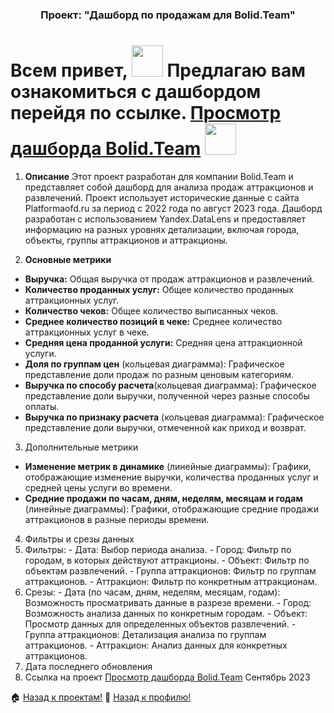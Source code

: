 <h3 align="center">Проект:  "Дашборд по продажам для Bolid.Team" </h3>
<h1>
 Всем привет,  <img src="https://media.giphy.com/media/MPxg9U887PS0B8XT4J/giphy.gif" width="50px"/> Предлагаю вам ознакомиться с дашбордом перейдя по ссылке.
   <a href="https://datalens.yandex/vydib8d1hkrgk"> Просмотр дашборда Bolid.Team</a>
  <img src="https://media.giphy.com/media/VHI6svvhu5xuqzyAoM/giphy.gif" width="50px"/>
</h1>
 
1. **Описание**
Этот проект разработан для компании Bolid.Team и представляет собой дашборд для анализа продаж аттракционов и развлечений. Проект использует исторические данные с сайта Platformaofd.ru за период с 2022 года по август 2023 года. Дашборд разработан с использованием Yandex.DataLens и предоставляет информацию на разных уровнях детализации, включая города, объекты, группы аттракционов и аттракционы.

2. **Основные метрики**
  - **Выручка:** Общая выручка от продаж аттракционов и развлечений.
  - **Количество проданных услуг:** Общее количество проданных аттракционных услуг.
  - **Количество чеков:** Общее количество выписанных чеков.
  - **Среднее количество позиций в чеке:** Среднее количество аттракционных услуг в чеке.
  - **Средняя цена проданной услуги:** Средняя цена аттракционной услуги.
  - **Доля по группам цен** (кольцевая диаграмма): Графическое представление доли продаж по разным ценовым категориям.
  - **Выручка по способу расчета**(кольцевая диаграмма): Графическое представление доли выручки, полученной через разные способы оплаты.
  - **Выручка по признаку расчета** (кольцевая диаграмма): Графическое представление доли выручки, отмеченной как приход и возврат.
3. Дополнительные метрики
  - **Изменение метрик в динамике** (линейные диаграммы): Графики, отображающие изменение выручки, количества проданных услуг и средней цены услуги во времени.
  - **Средние продажи по часам, дням, неделям, месяцам и годам** (линейные диаграммы): Графики, отображающие средние продажи аттракционов в разные периоды времени.
4. Фильтры и срезы данных
  1. Фильтры:
    - Дата: Выбор периода анализа.
    - Город: Фильтр по городам, в которых действуют аттракционы.
    - Объект: Фильтр по объектам развлечений.
    - Группа аттракционов: Фильтр по группам аттракционов.
    - Аттракцион: Фильтр по конкретным аттракционам.
  2. Срезы:
    - Дата (по часам, дням, неделям, месяцам, годам): Возможность просматривать данные в разрезе времени.
    - Город: Возможность анализа данных по конкретным городам.
    - Объект: Просмотр данных для определенных объектов развлечений.
    - Группа аттракционов: Детализация анализа по группам аттракционов.
    - Аттракцион: Анализ данных для конкретных аттракционов.
   3. Дата последнего обновления
   4. Ссылка на проект <a href="https://datalens.yandex/vydib8d1hkrgk"> Просмотр дашборда Bolid.Team</a>
Сентябрь 2023

🏠  <a href="https://github.com/MalykhinViktor/Date_analytics_real_data">Назад к проектам!</a>
:office:  <a href="https://github.com/MalykhinViktor" target="_blank">Назад к профилю!</a>




